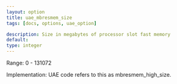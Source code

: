 ```yaml
---
layout: option
title: uae_mbresmem_size
tags: [docs, options, uae_option]

description: Size in megabytes of processor slot fast memory
default:
type: integer
---
```


Range: 0 - 131072

Implementation: UAE code refers to this as mbresmem_high_size.
